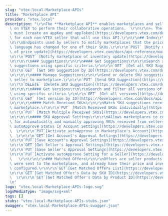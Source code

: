 ```yaml
---
slug: "vtex-local-Marketplace-APIs"
title: "Marketplace API"
provider: "vtex.local"
description: "\r\nThe **Marketplace API** enables marketplaces and sellers hosted\
  \ on VTEX to perform their collaborative operations.  \r\n\r\n>⚠️ The marketplace\
  \ must [create an appKey and appToken](https://developers.vtex.com/docs/guides/getting-started-authentication)\
  \ for each non-VTEX seller that will use this API.\r\n\r\n## Index\r\n\r\n### Notification\r\
  \n\r\nEndpoints used by sellers to notify marketplaces that the price or inventory\
  \ language has changed for one of their SKUs.\r\n\r\n`POST` [Notify marketplace\
  \ of price update](https://developers.vtex.com/docs/api-reference/marketplace-apis#post-/notificator/-sellerId-/changenotification/-skuId-/price)\r\
  \n\r\n`POST` [Notify marketplace of inventory update](https://developers.vtex.com/docs/api-reference/marketplace-apis#post-/notificator/-sellerId-/changenotification/-skuId-/inventory)\r\
  \n\r\n\r\n### Suggestions\r\n\r\n#### Get Suggestions\r\n\r\nSearch and filter all\
  \ suggestions using specific criteria.\r\n\r\n`GET` [Get all SKU Suggestions](https://developers.vtex.com/docs/api-reference/marketplace-apis-suggestions#get-/suggestions)\r\
  \n\r\n`GET` [Get SKU Suggestion by ID](https://developers.vtex.com/docs/api-reference/marketplace-apis-suggestions#get-/suggestions/-sellerId-/-sellerSkuId-)\r\
  \n\r\n\r\n#### Manage Suggestions\r\n\r\nSend or delete SKU suggestions from the\
  \ seller to marketplace.\r\n\r\n`PUT` [Send SKU Suggestion](https://developers.vtex.com/docs/api-reference/marketplace-apis-suggestions#put-/suggestions/-sellerId-/-sellerSkuId-)\r\
  \n\r\n`DELETE` [Delete SKU Suggestion](https://developers.vtex.com/docs/api-reference/marketplace-apis-suggestions#delete-/suggestions/-sellerId-/-sellerSkuId-)\r\
  \n\r\n\r\n#### Get Versions\r\n\r\nSearch and filter all versions of suggestions,\
  \ using specific criteria.\r\n\r\n`GET` [Get all versions](https://developers.vtex.com/docs/api-reference/marketplace-apis-suggestions#get-/suggestions/-sellerId-/-sellerskuid-/versions)\r\
  \n\r\n`GET` [Get version by ID](https://developers.vtex.com/docs/api-reference/marketplace-apis-suggestions#get-/suggestions/-sellerId-/-sellerskuid-/versions/-version-)\r\
  \n\r\n\r\n#### Match Received SKUs\r\n\r\nMatch SKU suggestions received in the\
  \ marketplace.\r\n\r\n`PUT` [Match Received SKUs individually](https://developers.vtex.com/docs/api-reference/marketplace-apis-suggestions#put-/suggestions/-sellerId-/-sellerskuid-/versions/-version-/matches/-matchid-)\r\
  \n\r\n`PUT` [Match Multiple Received SKUs](https://developers.vtex.com/docs/api-reference/marketplace-apis-suggestions#put-/suggestions/matches/action/-actionName-)\r\
  \n\r\n\r\n#### SKU Approval Settings\r\n\r\nAllows marketplaces to configure rules\
  \ for automatically and manually approving SKUs received from sellers.\r\n\r\n`GET`[Get\
  \ autoApprove Status in Account Settings](https://developers.vtex.com/docs/api-reference/marketplace-apis-suggestions#get-/suggestions/configuration/autoapproval/toggle)\
  \  \r\n\r\n`PUT`[Activate autoApprove in Marketplace's Account](https://developers.vtex.com/docs/api-reference/marketplace-apis-suggestions#put-/suggestions/configuration/autoapproval/toggle)\
  \  \r\n\r\n`GET`[Get Account's Approval Settings](https://developers.vtex.com/docs/api-reference/marketplace-apis-suggestions#get-/suggestions/configuration)\r\
  \n\r\n`PUT`[Save Account's Approval Settings](https://developers.vtex.com/docs/api-reference/marketplace-apis-suggestions#put-/suggestions/configuration)\r\
  \n\r\n`GET`[Get Seller's Approval Settings](https://developers.vtex.com/docs/api-reference/marketplace-apis-suggestions#get-/suggestions/configuration/seller/-sellerId-)\r\
  \n\r\n`PUT`[Save Seller's Approval Settings](https://developers.vtex.com/docs/api-reference/marketplace-apis-suggestions#put-/suggestions/configuration/seller/-sellerId-)\r\
  \n\r\n`PUT`[Activate autoApprove Setting for a Seller](https://developers.vtex.com/docs/api-reference/marketplace-apis-suggestions#put-/suggestions/configuration/autoapproval/toggle/seller/-sellerId-)\
  \   \r\n\r\n\r\n### Matched Offers\r\n\r\nOffers are seller products and SKUs that\
  \ were sent to the marketplace, and already have their price and inventory level\
  \ configured.\r\n\r\n`GET`[Get Matched Offers List](https://developers.vtex.com/docs/api-reference/marketplace-apis#get-/offer-manager/pvt/offers)\r\
  \n\r\n`GET`[Get Matched Offer's Data by SKU ID](https://developers.vtex.com/docs/api-reference/marketplace-apis#get-/offer-manager/pvt/product/-productId-/sku/-skuId-)\
  \  \r\n\r\n`GET`[Get Matched Offer's Data by Product ID](https://developers.vtex.com/docs/api-reference/marketplace-apis#get-/offer-manager/pvt/product/-productId-)\r\
  \n"
logo: "vtex.local-Marketplace-APIs-logo.svg"
logoMediaType: "image/svg+xml"
tags: []
stubs: "vtex.local-Marketplace-APIs-stubs.json"
swagger: "vtex.local-Marketplace-APIs-swagger.json"
---
```

